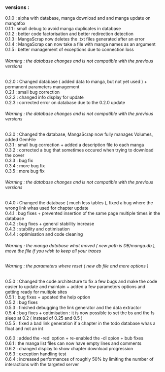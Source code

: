 ### versions :

0.1.0 : alpha with database, manga download and and manga update on mangafox<br />
0.1.1 : small debug to avoid manga duplicates in database<br />
0.1.2 : better code factorisation and better redirection detection<br />
0.1.3 : MangaScrap now deletes the .txt files generated after an error<br />
0.1.4 : MangaScrap can now take a file with manga names as an argument<br />
0.1.5 : better management of exceptions due to connection loss<br />

###### Warning : the database changes and is not compatible with the previous versions<br />

0.2.0 : Changed database ( added data to manga, but not yet used ) + permanent parameters management<br />
0.2.1 : small bug correction<br />
0.2.2 : changed info display for update<br />
0.2.3 : corrected error on database due to the 0.2.0 update<br />

###### Warning : the database changes and is not compatible with the previous versions<br />

0.3.0 : Changed the database, MangaScrap now fully manages Volumes, added GemFile<br />
0.3.1 : small bug correction + added a description file to each manga<br />
0.3.2 : corrected a bug that sometimes occured when trying to download the cover<br />
0.3.3 : bug fix<br />
0.3.4 : more bug fix<br />
0.3.5 : more bug fix<br />

###### Warning : the database changes and is not compatible with the previous versions<br />

0.4.0 : Changed the database ( much less tables ), fixed a bug where the wrong link whas used for chapter update<br />
0.4.1 : bug fixes + prevented insertion of the same page multiple times in the database<br />
0.4.2 : bug fixes + general stability increase<br />
0.4.3 : stability and optimisation<br />
0.4.4 : optimisation and code cleaning<br />

###### Warning : the manga database what moved ( new path is DB/manga.db ), move the file if you wish to keep all your traces
###### Warning : the parameters where reset ( new db file and more options )

0.5.0 : Changed the code architecture to fix a few bugs and make the code easier to update and maintain + added a few parameters options and getting ready for multiple sites<br />
0.5.1 : bug fixes + updated the help option<br />
0.5.2 : bug fixes<br />
0.5.3 : finished debugging the link generator and the data extractor<br />
0.5.4 : bug fixes + optimisation : it is now possible to set the bs and the fs sleep at 0.2 ( instead of 0.25 and 0.5 )<br />
0.5.5 : fixed a bad link generation if a chapter in the todo database whas a float and not an int<br />



0.6.0 : added the -redl option + re-enabled the -dl opion + bub fixes<br />
0.6.1 : the manga list files can now have empty lines and comments<br />
0.6.2 : changed display to show chapter download progression<br />
0.6.3 : exception handling test<br />
0.6.4 : increased performances of roughly 50% by limiting the number of interactions with the targeted server<br />

